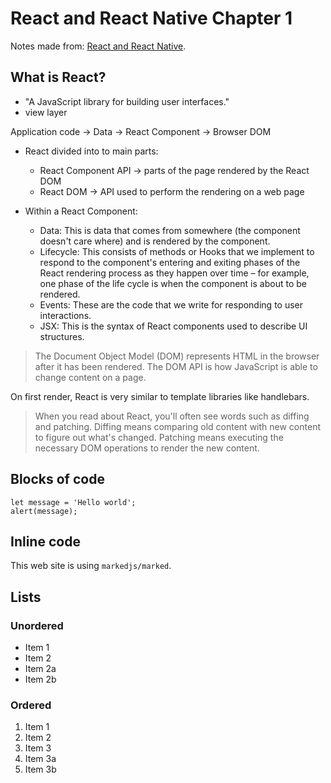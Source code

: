 # React and React Native Chapter 1

Notes made from: [React and React Native](https://learning.oreilly.com/library/view/react-and-react/9781803231280/B18316_01_ePub.xhtml).

## What is React?
* "A JavaScript library for building user interfaces."
* view layer

Application code -> Data -> React Component -> Browser DOM
* React divided into to main parts:
  * React Component API -> parts of the page rendered by the React DOM
  * React DOM -> API used to perform the rendering on a web page

* Within a React Component:
  * Data: This is data that comes from somewhere (the component doesn't care where) and is rendered by the component.
  * Lifecycle: This consists of methods or Hooks that we implement to respond to the component's entering and exiting phases of the React rendering process as they happen over time – for example, one phase of the life cycle is when the component is about to be rendered.
  * Events: These are the code that we write for responding to user interactions.
  * JSX: This is the syntax of React components used to describe UI structures.

> The Document Object Model (DOM) represents HTML in the browser after it has been rendered. The DOM API is how JavaScript is able to change content on a page.

On first render, React is very similar to template libraries like handlebars.

> When you read about React, you'll often see words such as diffing and patching. Diffing means comparing old content with new content to figure out what's changed. Patching means executing the necessary DOM operations to render the new content.

## Blocks of code

```
let message = 'Hello world';
alert(message);
```

## Inline code

This web site is using `markedjs/marked`.

## Lists

### Unordered

* Item 1
* Item 2
* Item 2a
* Item 2b

### Ordered

1. Item 1
1. Item 2
1. Item 3
  1. Item 3a
  1. Item 3b